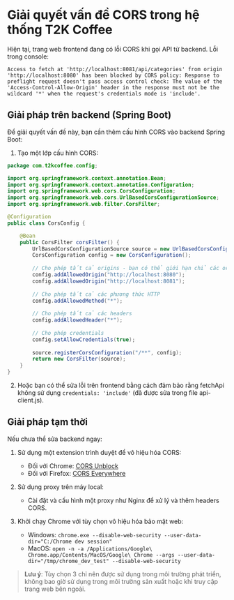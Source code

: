 # Giải quyết vấn đề CORS trong hệ thống T2K Coffee

Hiện tại, trang web frontend đang có lỗi CORS khi gọi API từ backend. Lỗi trong console:

```
Access to fetch at 'http://localhost:8081/api/categories' from origin 'http://localhost:8080' has been blocked by CORS policy: Response to preflight request doesn't pass access control check: The value of the 'Access-Control-Allow-Origin' header in the response must not be the wildcard '*' when the request's credentials mode is 'include'.
```

## Giải pháp trên backend (Spring Boot)

Để giải quyết vấn đề này, bạn cần thêm cấu hình CORS vào backend Spring Boot:

1. Tạo một lớp cấu hình CORS:

```java
package com.t2kcoffee.config;

import org.springframework.context.annotation.Bean;
import org.springframework.context.annotation.Configuration;
import org.springframework.web.cors.CorsConfiguration;
import org.springframework.web.cors.UrlBasedCorsConfigurationSource;
import org.springframework.web.filter.CorsFilter;

@Configuration
public class CorsConfig {

    @Bean
    public CorsFilter corsFilter() {
        UrlBasedCorsConfigurationSource source = new UrlBasedCorsConfigurationSource();
        CorsConfiguration config = new CorsConfiguration();
        
        // Cho phép tất cả origins - bạn có thể giới hạn chỉ các origins cụ thể
        config.addAllowedOrigin("http://localhost:8080");
        config.addAllowedOrigin("http://localhost:8081");
        
        // Cho phép tất cả các phương thức HTTP
        config.addAllowedMethod("*");
        
        // Cho phép tất cả các headers
        config.addAllowedHeader("*");
        
        // Cho phép credentials
        config.setAllowCredentials(true);
        
        source.registerCorsConfiguration("/**", config);
        return new CorsFilter(source);
    }
}
```

2. Hoặc bạn có thể sửa lỗi trên frontend bằng cách đảm bảo rằng fetchApi không sử dụng `credentials: 'include'` (đã được sửa trong file api-client.js).

## Giải pháp tạm thời

Nếu chưa thể sửa backend ngay:

1. Sử dụng một extension trình duyệt để vô hiệu hóa CORS:
   - Đối với Chrome: [CORS Unblock](https://chrome.google.com/webstore/detail/cors-unblock/lfhmikememgdcahcdlaciloancbhjino)
   - Đối với Firefox: [CORS Everywhere](https://addons.mozilla.org/en-US/firefox/addon/cors-everywhere/)

2. Sử dụng proxy trên máy local:
   - Cài đặt và cấu hình một proxy như Nginx để xử lý và thêm headers CORS.

3. Khởi chạy Chrome với tùy chọn vô hiệu hóa bảo mật web:
   - Windows: `chrome.exe --disable-web-security --user-data-dir="C:/Chrome dev session"`
   - MacOS: `open -n -a /Applications/Google\ Chrome.app/Contents/MacOS/Google\ Chrome --args --user-data-dir="/tmp/chrome_dev_test" --disable-web-security`

> **Lưu ý**: Tùy chọn 3 chỉ nên được sử dụng trong môi trường phát triển, không bao giờ sử dụng trong môi trường sản xuất hoặc khi truy cập trang web bên ngoài. 